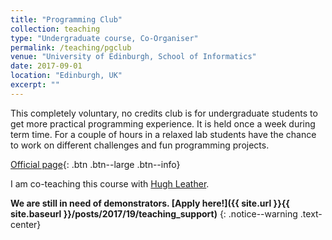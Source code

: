 ```yaml
---
title: "Programming Club"
collection: teaching
type: "Undergraduate course, Co-Organiser"
permalink: /teaching/pgclub
venue: "University of Edinburgh, School of Informatics"
date: 2017-09-01
location: "Edinburgh, UK"
excerpt: ""
---
```


This completely voluntary, no credits club is for undergraduate students to 
get more practical programming experience. It is held once
a week during term time. For a couple of hours in a relaxed lab students
have the chance to work on different challenges and fun programming projects.

[Official page](http://progclub.inf.ed.ac.uk){: .btn .btn--large .btn--info}

I am co-teaching this course with [Hugh Leather](http://homepages.inf.ed.ac.uk/hleather/).

**We are still in need of demonstrators. [Apply here!]({{ site.url }}{{ site.baseurl }}/posts/2017/19/teaching_support)**
{: .notice--warning .text-center}
